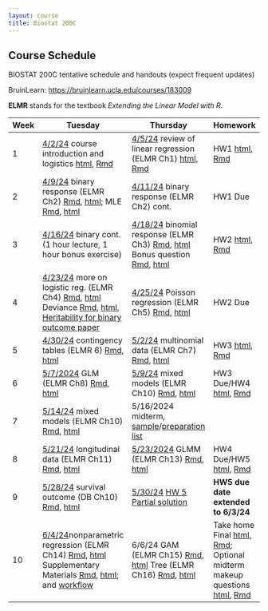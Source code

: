```yaml
---
layout: course
title: Biostat 200C
---
```


## Course Schedule

BIOSTAT 200C tentative schedule and handouts (expect frequent updates)

BruinLearn: <https://bruinlearn.ucla.edu/courses/183009>

**ELMR** stands for the textbook _Extending the Linear Model with R_. 



|Week|Tuesday                                                                                                                                                                                                                                                                                                                                                                                                                                                                            |Thursday                                                                                                                                                                                                                                                                                                                                              |Homework                                                                                                                                           |
|----|-----------------------------------------------------------------------------------------------------------------------------------------------------------------------------------------------------------------------------------------------------------------------------------------------------------------------------------------------------------------------------------------------------------------------------------------------------------------------------------|------------------------------------------------------------------------------------------------------------------------------------------------------------------------------------------------------------------------------------------------------------------------------------------------------------------------------------------------------|---------------------------------------------------------------------------------------------------------------------------------------------------|
|1   |[4/2/24](https://ucla-biostat-200c.github.io/2024spring/biostat200cspring2024/2024/04/02/week1-day1.html) course introduction and logistics [html](../slides/01-intro/intro.html), [Rmd](https://raw.githubusercontent.com/ucla-biostat-200c/2024spring/master/slides/01-intro/intro.qmd)                                                                                                                                                                                          |[4/5/24](https://ucla-biostat-200c.github.io/2024spring/biostat200cspring2024/2024/04/06/week1-day2.html) review of linear regression (ELMR Ch1) [html](../slides/02-lm/lm.html), [Rmd](https://raw.githubusercontent.com/ucla-biostat-200c/2024spring/master/slides/02-lm/lm.qmd)                                                                    |HW1 [html](../hw/hw1.html), [Rmd](https://raw.githubusercontent.com/ucla-biostat-200c/2024spring/master/hw/hw1.qmd)                                |
|2   |[4/9/24](https://ucla-biostat-200c.github.io/2024spring/biostat200cspring2024/2024/04/09/week2-day1.html) binary response (ELMR Ch2) [Rmd](https://raw.githubusercontent.com/ucla-biostat-200c/2024spring/master/slides/03-binary/binary.qmd), [html](../slides/03-binary/binary.html); MLE [Rmd](https://raw.githubusercontent.com/ucla-biostat-200c/2024spring/master/slides/03-binary/MLE.qmd), [html](../slides/03-binary/MLE.html)                                            |[4/11/24](https://ucla-biostat-200c.github.io/2024spring/biostat200cspring2024/2024/04/11/week2-day2.html) binary response (ELMR Ch2) cont.                                                                                                                                                                                                           |HW1 Due                                                                                                                                            |
|3   |[4/16/24](https://ucla-biostat-200c.github.io/2024spring/biostat200cspring2024/2024/04/16/week3-day1.html) binary cont. (1 hour lecture, 1 hour bonus exercise)                                                                                                                                                                                                                                                                                                                                                                        |[4/18/24](https://ucla-biostat-200c.github.io/2024spring/biostat200cspring2024/2024/04/18/week3-day2.html) binomial response (ELMR Ch3) [Rmd](https://raw.githubusercontent.com/ucla-biostat-200c/2024spring/master/slides/04-binomial/binomial.qmd), [html](../slides/04-binomial/binomial.html)  Bonus question [Rmd](https://raw.githubusercontent.com/ucla-biostat-200c/2024spring/master/slides/04-binomial/binomial_bonus.qmd), [html](../slides/04-binomial/binomial_bonus.html)                                                  |HW2 [html](../hw/hw2.html), [Rmd](https://raw.githubusercontent.com/ucla-biostat-200c/2024spring/master/hw/hw2.qmd)                                |
|4   |[4/23/24](https://ucla-biostat-200c.github.io/2024spring/biostat200cspring2024/2024/04/23/week4-day1.html)  more on logistic reg. (ELMR Ch4) [Rmd](https://raw.githubusercontent.com/ucla-biostat-200c/2024spring/master/slides/05-otherlogistic/otherlogistic.qmd), [html](../slides/05-otherlogistic/otherlogistic.html) Deviance [Rmd](https://raw.githubusercontent.com/ucla-biostat-200c/2024spring/master/slides/review/deviance.qmd), [html](../slides/review/deviance.html), [Heritability for binary outcome paper](../slides/05-otherlogistic/binary-heritability.pdf) |[4/25/24](https://ucla-biostat-200c.github.io/2024spring/biostat200cspring2024/2024/04/25/week4-day2.html)  Poisson regression (ELMR Ch5) [Rmd](https://raw.githubusercontent.com/ucla-biostat-200c/2024spring/master/slides/06-count/count.qmd), [html](../slides/06-count/count.html)                                                               |HW2 Due                        |
|5   |[4/30/24](https://ucla-biostat-200c.github.io/2024spring/biostat200cspring2024/2024/04/30/week5-day1.html) contingency tables (ELMR 6) [Rmd](https://raw.githubusercontent.com/ucla-biostat-200c/2024spring/master/slides/07-ctable/ctable.qmd), [html](../slides/07-ctable/ctable.html)                                                                                                                                                                                           |[5/2/24](https://ucla-biostat-200c.github.io/2024spring/biostat200cspring2024/2024/05/02/week5-day2.html) multinomial data (ELMR Ch7) [Rmd](https://raw.githubusercontent.com/ucla-biostat-200c/2024spring/master/slides/08-multinomial/multinomial.qmd), [html](../slides/08-multinomial/multinomial.html)                                           |HW3 [html](../hw/hw3.html), [Rmd](https://raw.githubusercontent.com/ucla-biostat-200c/2024spring/master/hw/hw3.qmd)                         |
|6   |[5/7/2024](https://ucla-biostat-200c.github.io/2024spring/biostat200cspring2024/2024/05/09/week6-day1.html)  GLM (ELMR Ch8) [Rmd](https://raw.githubusercontent.com/ucla-biostat-200c/2024spring/master/slides/09-glm/glm.qmd), [html](../slides/09-glm/glm.html)                                                                                                                                                                                                                    |[5/9/24](https://ucla-biostat-200c.github.io/2024spring/biostat200cspring2024/2024/05/09/week6-day2.html) mixed models (ELMR Ch10) [Rmd](https://raw.githubusercontent.com/ucla-biostat-200c/2024spring/master/slides/11-randeff/randeff.qmd), [html](../slides/11-randeff/randeff.html)                                                              |   HW3 Due/HW4 [html](../hw/hw4.html), [Rmd](https://raw.githubusercontent.com/ucla-biostat-200c/2024spring/master/hw/hw4.qmd)                                                                                                                                                |
|7   |[5/14/24](https://ucla-biostat-200c.github.io/2024spring/biostat200cspring2024/2024/05/14/week7-day1.html)    mixed models (ELMR Ch10) [Rmd](https://raw.githubusercontent.com/ucla-biostat-200c/2024spring/master/slides/11-randeff/randeff.qmd), [html](../slides/11-randeff/randeff.html)                                                                                                                                                                                                                                                                                                 |5/16/2024  midterm, [sample](../midterm/200c_midterm_sample.html)/[preparation list](../midterm/200c_midterm_prepare.html)                                                                                                                                                                                                                                                                                                                                        |                                                                                                                                            |
|8   |[5/21/24](https://ucla-biostat-200c.github.io/2024spring/biostat200cspring2024/2024/05/21/week8-day1.html) longitudinal data (ELMR Ch11) [Rmd](https://raw.githubusercontent.com/ucla-biostat-200c/2024spring/master/slides/12-long/long.qmd), [html](../slides/12-long/long.html)                                                                                                                                                                                                            |[5/23/2024](https://ucla-biostat-200c.github.io/2024spring/biostat200cspring2024/2024/05/23/week8-day2.html)   GLMM (ELMR Ch13) [Rmd](https://raw.githubusercontent.com/ucla-biostat-200c/2024spring/master/slides/13-glmm/glmm.qmd), [html](../slides/13-glmm/glmm.html)                                                                                                                                                          |HW4 Due/HW5 [html](../hw/hw5.html), [Rmd](https://raw.githubusercontent.com/ucla-biostat-200c/2024spring/master/hw/hw5.qmd)                                |
|9   |[5/28/24](https://ucla-biostat-200c.github.io/2024spring/biostat200cspring2024/2024/05/28/week9-day1.html)  survival outcome (DB Ch10) [Rmd](https://raw.githubusercontent.com/ucla-biostat-200c/2024spring/master/slides/10-survival/survival.qmd), [html](../slides/10-survival/survival.html)                                                                                                                                                                                                                                                                                                                                                                                                                                                            |[5/30/24](https://ucla-biostat-200c.github.io/2024spring/biostat200cspring2024/2024/05/30/week9-day2.html) [HW 5 Partial solution](../hw/hw5pol.html) |**HW5 due date extended to 6/3/24** |
|10  |[6/4/24](https://ucla-biostat-200c.github.io/2024spring/biostat200cspring2024/2024/06/04/week10-day1.html)nonparametric regression (ELMR Ch14) [Rmd](https://raw.githubusercontent.com/ucla-biostat-200c/2024spring/master/slides/14-np/np.qmd), [html](../slides/14-np/np.html) Supplementary Materials [Rmd](https://raw.githubusercontent.com/ucla-biostat-200c/2024spring/master/slides/14-np/nonlinear.qmd), [html](../slides/14-np/nonlinear.html); and [workflow](../slides/14-np/workflow_bs.html)                                                                                                                                                                                                                    |6/6/24 GAM (ELMR Ch15) [Rmd](https://raw.githubusercontent.com/ucla-biostat-200c/2024spring/master/slides/15-gam/gam.qmd), [html](../slides/15-gam/gam.html) Tree (ELMR Ch16) [Rmd](https://raw.githubusercontent.com/ucla-biostat-200c/2024spring/master/slides/16-tree/tree.qmd), [html](../slides/16-tree/tree.html)                                                                                                                                                                                     |Take home Final [html](../final/200c_final.html), [Rmd](https://raw.githubusercontent.com/ucla-biostat-200c/2024spring/master/final/200c_final.qmd); Optional midterm makeup questions [html](../hw/midterm-makeup.html), [Rmd](https://raw.githubusercontent.com/ucla-biostat-200c/2024spring/master/hw/midterm-makeup.qmd)|
